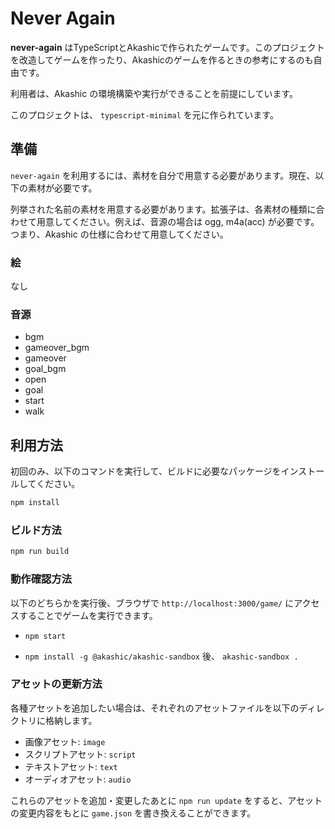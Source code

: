# Never Again

**never-again** はTypeScriptとAkashicで作られたゲームです。このプロジェクトを改造してゲームを作ったり、Akashicのゲームを作るときの参考にするのも自由です。

利用者は、Akashic の環境構築や実行ができることを前提にしています。

このプロジェクトは、 `typescript-minimal` を元に作られています。

## 準備

`never-again` を利用するには、素材を自分で用意する必要があります。現在、以下の素材が必要です。

列挙された名前の素材を用意する必要があります。拡張子は、各素材の種類に合わせて用意してください。例えば、音源の場合は ogg, m4a(acc) が必要です。つまり、Akashic の仕様に合わせて用意してください。

### 絵

なし

### 音源

- bgm
- gameover_bgm
- gameover
- goal_bgm
- open
- goal
- start
- walk

## 利用方法

初回のみ、以下のコマンドを実行して、ビルドに必要なパッケージをインストールしてください。

```sh
npm install
```

### ビルド方法

```sh
npm run build
```

### 動作確認方法

以下のどちらかを実行後、ブラウザで `http://localhost:3000/game/` にアクセスすることでゲームを実行できます。

* `npm start`

* `npm install -g @akashic/akashic-sandbox` 後、 `akashic-sandbox .`

### アセットの更新方法

各種アセットを追加したい場合は、それぞれのアセットファイルを以下のディレクトリに格納します。

* 画像アセット: `image`
* スクリプトアセット: `script`
* テキストアセット: `text`
* オーディオアセット: `audio`

これらのアセットを追加・変更したあとに `npm run update` をすると、アセットの変更内容をもとに `game.json` を書き換えることができます。
